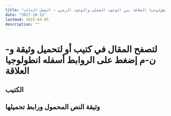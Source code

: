 ```yaml
---
title: "أنطولوجيا العلاقة بين الوجود الفعلي والوجود الرمزي – الفصل الثالث"
date: "2017-10-12"
lastmod: 2025-04-05
description: ""
---
```

# **لتصفح المقال في كتيب أو لتحميل وثيقة و-ن-م إضغط على الروابط أسفله** **انطولوجيا العلاقة**

## الكتيب

## وثيقة النص المحمول ورابط تحميلها

###
